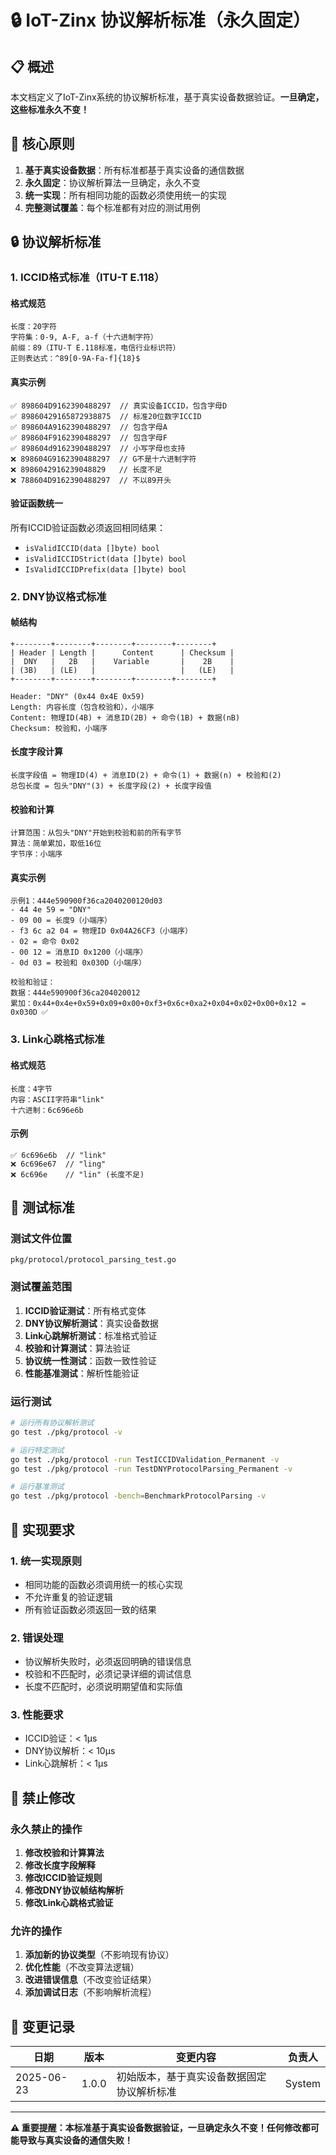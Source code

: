 # 🔒 IoT-Zinx 协议解析标准（永久固定）

## 📋 概述

本文档定义了IoT-Zinx系统的协议解析标准，基于真实设备数据验证。**一旦确定，这些标准永久不变！**

## 🎯 核心原则

1. **基于真实设备数据**：所有标准都基于真实设备的通信数据
2. **永久固定**：协议解析算法一旦确定，永久不变
3. **统一实现**：所有相同功能的函数必须使用统一的实现
4. **完整测试覆盖**：每个标准都有对应的测试用例

## 🔒 协议解析标准

### 1. ICCID格式标准（ITU-T E.118）

#### **格式规范**
```
长度：20字符
字符集：0-9, A-F, a-f（十六进制字符）
前缀：89（ITU-T E.118标准，电信行业标识符）
正则表达式：^89[0-9A-Fa-f]{18}$
```

#### **真实示例**
```
✅ 898604D9162390488297  // 真实设备ICCID，包含字母D
✅ 89860429165872938875  // 标准20位数字ICCID
✅ 898604A9162390488297  // 包含字母A
✅ 898604F9162390488297  // 包含字母F
✅ 898604d9162390488297  // 小写字母也支持
❌ 898604G9162390488297  // G不是十六进制字符
❌ 8986042916239048829   // 长度不足
❌ 788604D9162390488297  // 不以89开头
```

#### **验证函数统一**
所有ICCID验证函数必须返回相同结果：
- `isValidICCID(data []byte) bool`
- `isValidICCIDStrict(data []byte) bool`
- `IsValidICCIDPrefix(data []byte) bool`

### 2. DNY协议格式标准

#### **帧结构**
```
+--------+--------+--------+--------+--------+
| Header | Length |      Content      | Checksum |
|  DNY   |   2B   |    Variable       |    2B    |
| (3B)   | (LE)   |                   |   (LE)   |
+--------+--------+--------+--------+--------+

Header: "DNY" (0x44 0x4E 0x59)
Length: 内容长度（包含校验和），小端序
Content: 物理ID(4B) + 消息ID(2B) + 命令(1B) + 数据(nB)
Checksum: 校验和，小端序
```

#### **长度字段计算**
```
长度字段值 = 物理ID(4) + 消息ID(2) + 命令(1) + 数据(n) + 校验和(2)
总包长度 = 包头"DNY"(3) + 长度字段(2) + 长度字段值
```

#### **校验和计算**
```
计算范围：从包头"DNY"开始到校验和前的所有字节
算法：简单累加，取低16位
字节序：小端序
```

#### **真实示例**
```
示例1：444e590900f36ca2040200120d03
- 44 4e 59 = "DNY"
- 09 00 = 长度9（小端序）
- f3 6c a2 04 = 物理ID 0x04A26CF3（小端序）
- 02 = 命令 0x02
- 00 12 = 消息ID 0x1200（小端序）
- 0d 03 = 校验和 0x030D（小端序）

校验和验证：
数据：444e590900f36ca204020012
累加：0x44+0x4e+0x59+0x09+0x00+0xf3+0x6c+0xa2+0x04+0x02+0x00+0x12 = 0x030D ✅
```

### 3. Link心跳格式标准

#### **格式规范**
```
长度：4字节
内容：ASCII字符串"link"
十六进制：6c696e6b
```

#### **示例**
```
✅ 6c696e6b  // "link"
❌ 6c696e67  // "ling"
❌ 6c696e    // "lin" (长度不足)
```

## 🧪 测试标准

### 测试文件位置
```
pkg/protocol/protocol_parsing_test.go
```

### 测试覆盖范围
1. **ICCID验证测试**：所有格式变体
2. **DNY协议解析测试**：真实设备数据
3. **Link心跳解析测试**：标准格式验证
4. **校验和计算测试**：算法验证
5. **协议统一性测试**：函数一致性验证
6. **性能基准测试**：解析性能验证

### 运行测试
```bash
# 运行所有协议解析测试
go test ./pkg/protocol -v

# 运行特定测试
go test ./pkg/protocol -run TestICCIDValidation_Permanent -v
go test ./pkg/protocol -run TestDNYProtocolParsing_Permanent -v

# 运行基准测试
go test ./pkg/protocol -bench=BenchmarkProtocolParsing -v
```

## 🔧 实现要求

### 1. 统一实现原则
- 相同功能的函数必须调用统一的核心实现
- 不允许重复的验证逻辑
- 所有验证函数必须返回一致的结果

### 2. 错误处理
- 协议解析失败时，必须返回明确的错误信息
- 校验和不匹配时，必须记录详细的调试信息
- 长度不匹配时，必须说明期望值和实际值

### 3. 性能要求
- ICCID验证：< 1μs
- DNY协议解析：< 10μs
- Link心跳解析：< 1μs

## 🚫 禁止修改

### 永久禁止的操作
1. **修改校验和计算算法**
2. **修改长度字段解释**
3. **修改ICCID验证规则**
4. **修改DNY协议帧结构解析**
5. **修改Link心跳格式验证**

### 允许的操作
1. **添加新的协议类型**（不影响现有协议）
2. **优化性能**（不改变算法逻辑）
3. **改进错误信息**（不改变验证结果）
4. **添加调试日志**（不影响解析流程）

## 📝 变更记录

| 日期 | 版本 | 变更内容 | 负责人 |
|------|------|----------|--------|
| 2025-06-23 | 1.0.0 | 初始版本，基于真实设备数据固定协议解析标准 | System |

---

**⚠️ 重要提醒：本标准基于真实设备数据验证，一旦确定永久不变！任何修改都可能导致与真实设备的通信失败！**

